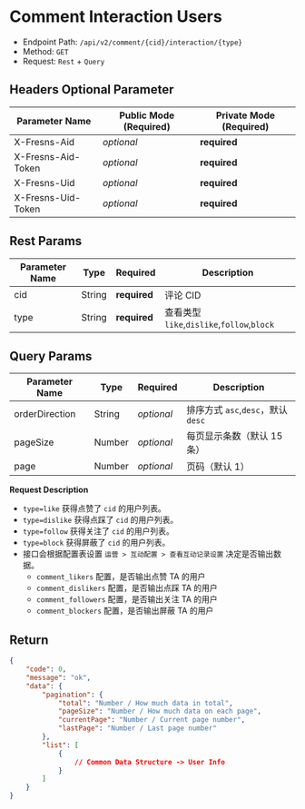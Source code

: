 # Comment Interaction Users

- Endpoint Path: `/api/v2/comment/{cid}/interaction/{type}`
- Method: `GET`
- Request: `Rest` + `Query`

## Headers Optional Parameter

| Parameter Name | Public Mode (Required) | Private Mode (Required) |
| --- | --- | --- |
| X-Fresns-Aid | *optional* | **required** |
| X-Fresns-Aid-Token | *optional* | **required** |
| X-Fresns-Uid | *optional* | **required** |
| X-Fresns-Uid-Token | *optional* | **required** |

## Rest Params

| Parameter Name | Type | Required | Description |
| --- | --- | --- | --- |
| cid | String | **required** | 评论 CID |
| type | String | **required** | 查看类型 `like`,`dislike`,`follow`,`block` |

## Query Params

| Parameter Name | Type | Required | Description |
| --- | --- | --- | --- |
| orderDirection | String | *optional* | 排序方式 `asc`,`desc`，默认 `desc` |
| pageSize | Number | *optional* | 每页显示条数（默认 15 条） |
| page | Number | *optional* | 页码（默认 1） |

**Request Description**

- `type=like` 获得点赞了 `cid` 的用户列表。
- `type=dislike` 获得点踩了 `cid` 的用户列表。
- `type=follow` 获得关注了 `cid` 的用户列表。
- `type=block` 获得屏蔽了 `cid` 的用户列表。
- 接口会根据配置表设置 `运营 > 互动配置 > 查看互动记录设置` 决定是否输出数据。
    - `comment_likers` 配置，是否输出点赞 TA 的用户
    - `comment_dislikers` 配置，是否输出点踩 TA 的用户
    - `comment_followers` 配置，是否输出关注 TA 的用户
    - `comment_blockers` 配置，是否输出屏蔽 TA 的用户

## Return

```json
{
    "code": 0,
    "message": "ok",
    "data": {
        "pagination": {
            "total": "Number / How much data in total",
            "pageSize": "Number / How much data on each page",
            "currentPage": "Number / Current page number",
            "lastPage": "Number / Last page number"
        },
        "list": [
            {
                // Common Data Structure -> User Info
            }
        ]
    }
}
```
